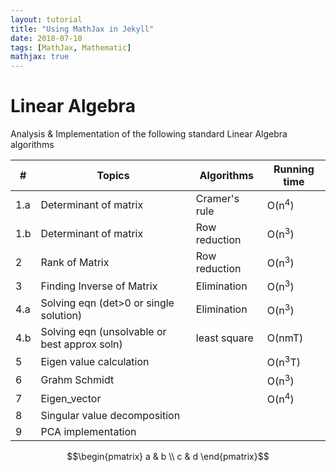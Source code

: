 ```yaml
---
layout: tutorial
title: "Using MathJax in Jekyll"
date: 2018-07-10
tags: [MathJax, Mathematic]
mathjax: true
---
```


# Linear Algebra
Analysis & Implementation of the following standard Linear Algebra algorithms 

|#| Topics | Algorithms | Running time
|-----------| ----------- | ----------- | ----------- |
|1.a| Determinant of matrix | Cramer's rule |  O(n<sup>4</sup>)|
|1.b| Determinant of matrix | Row reduction |  O(n<sup>3</sup>)|
|2| Rank of Matrix | Row reduction | O(n<sup>3</sup>) |
|3| Finding Inverse of Matrix | Elimination | O(n<sup>3</sup>) |
|4.a|Solving eqn (det>0 or single solution) | Elimination | O(n<sup>3</sup>) |
|4.b|Solving eqn (unsolvable or best approx soln) | least square | O(nmT) |
|5| Eigen value calculation |  | O(n<sup>3</sup>T) |
|6| Grahm Schmidt |  | O(n<sup>3</sup>) |
|7| Eigen_vector |  | O(n<sup>4</sup>) |
|8|Singular value decomposition |  |  |
|9| PCA implementation |  |  |


$$\begin{pmatrix} a & b \\ c & d \end{pmatrix}$$
